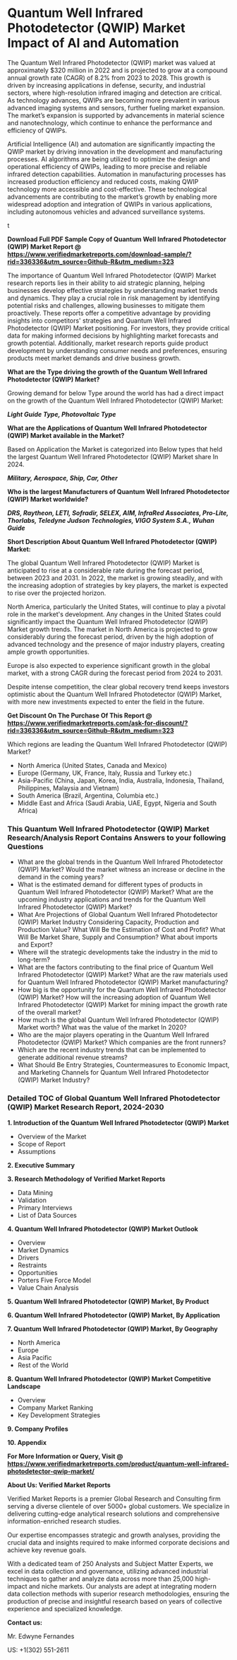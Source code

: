 <meta name="title" content="Global Quantum Well Infrared Photodetector (QWIP) Market Impact of AI and Automation"><meta name="description" content="The Quantum Well Infrared Photodetector (QWIP) market was valued at approximately $320 million in 2022 and is projected to grow at a compound annual growth rate (CAGR)"><meta name="title" content="Quantum Well Infrared Photodetector (QWIP) Market Size, Share, Scope, Trends, Growth, Opportunities, Analysis, Forecast"><h1>Quantum Well Infrared Photodetector (QWIP) Market Impact of AI and Automation</h1><p>The Quantum Well Infrared Photodetector (QWIP) market was valued at approximately $320 million in 2022 and is projected to grow at a compound annual growth rate (CAGR) of 8.2% from 2023 to 2028. This growth is driven by increasing applications in defense, security, and industrial sectors, where high-resolution infrared imaging and detection are critical. As technology advances, QWIPs are becoming more prevalent in various advanced imaging systems and sensors, further fueling market expansion. The market’s expansion is supported by advancements in material science and nanotechnology, which continue to enhance the performance and efficiency of QWIPs.</p><p>Artificial Intelligence (AI) and automation are significantly impacting the QWIP market by driving innovation in the development and manufacturing processes. AI algorithms are being utilized to optimize the design and operational efficiency of QWIPs, leading to more precise and reliable infrared detection capabilities. Automation in manufacturing processes has increased production efficiency and reduced costs, making QWIP technology more accessible and cost-effective. These technological advancements are contributing to the market’s growth by enabling more widespread adoption and integration of QWIPs in various applications, including autonomous vehicles and advanced surveillance systems.</p>t</p><p id="" class=""><strong>Download Full PDF Sample Copy of Quantum Well Infrared Photodetector (QWIP) Market Report @ <a href="https://www.verifiedmarketreports.com/download-sample/?rid=336336&utm_source=Github-R&utm_medium=323" target="_blank">https://www.verifiedmarketreports.com/download-sample/?rid=336336&utm_source=Github-R&utm_medium=323</a></strong></p><p>The importance of&nbsp;Quantum Well Infrared Photodetector (QWIP) Market research reports lies in their ability to aid strategic planning, helping businesses develop effective strategies by understanding market trends and dynamics. They play a crucial role in risk management by identifying potential risks and challenges, allowing businesses to mitigate them proactively. These reports offer a competitive advantage by providing insights into competitors' strategies and Quantum Well Infrared Photodetector (QWIP) Market positioning. For investors, they provide critical data for making informed decisions by highlighting market forecasts and growth potential. Additionally, market research reports guide product development by understanding consumer needs and preferences, ensuring products meet market demands and drive business growth.</p><p><strong>What are the&nbsp;Type driving the growth of the Quantum Well Infrared Photodetector (QWIP) Market?</strong></p><p id="" class="">Growing demand for below Type around the world has had a direct impact on the growth of the Quantum Well Infrared Photodetector (QWIP) Market:</p><em><strong>Light Guide Type, Photovoltaic Type</strong></em></p><strong>What are the&nbsp;Applications&nbsp;of Quantum Well Infrared Photodetector (QWIP) Market available in the Market?</strong></p><p id="" class="">Based on Application the Market is categorized into Below types that held the largest Quantum Well Infrared Photodetector (QWIP) Market share In 2024.</p><em><strong>Military, Aerospace, Ship, Car, Other</strong></em></p><strong>Who is the largest Manufacturers of Quantum Well Infrared Photodetector (QWIP) Market worldwide?</strong></p><p><em><strong>DRS, Raytheon, LETI, Sofradir, SELEX, AIM, InfraRed Associates, Pro-Lite, Thorlabs, Teledyne Judson Technologies, VIGO System S.A., Wuhan Guide</strong></em></p><p id="" class=""><strong>Short Description About Quantum Well Infrared Photodetector (QWIP) Market:</strong></p><p>The global Quantum Well Infrared Photodetector (QWIP) Market is anticipated to rise at a considerable rate during the forecast period, between 2023 and 2031. In 2022, the market is growing steadily, and with the increasing adoption of strategies by key players, the market is expected to rise over the projected horizon.</p><p>North America, particularly the United States, will continue to play a pivotal role in the market's development. Any changes in the United States could significantly impact the Quantum Well Infrared Photodetector (QWIP) Market growth trends. The market in North America is projected to grow considerably during the forecast period, driven by the high adoption of advanced technology and the presence of major industry players, creating ample growth opportunities.</p><p>Europe is also expected to experience significant growth in the global market, with a strong CAGR during the forecast period from 2024 to 2031.</p><p>Despite intense competition, the clear global recovery trend keeps investors optimistic about the Quantum Well Infrared Photodetector (QWIP) Market, with more new investments expected to enter the field in the future.</p><p id="" class=""><strong>Get Discount On The Purchase Of This Report @ <a href="https://www.verifiedmarketreports.com/ask-for-discount/?rid=336336&utm_source=Github-R&utm_medium=323" target="_blank">https://www.verifiedmarketreports.com/ask-for-discount/?rid=336336&utm_source=Github-R&utm_medium=323</a></strong></p>Which regions are leading the Quantum Well Infrared Photodetector (QWIP) Market?</p><ul><li>North America (United States, Canada and Mexico)</li><li>Europe (Germany, UK, France, Italy, Russia and Turkey etc.)</li><li>Asia-Pacific (China, Japan, Korea, India, Australia, Indonesia, Thailand, Philippines, Malaysia and Vietnam)</li><li>South America (Brazil, Argentina, Columbia etc.)</li><li>Middle East and Africa (Saudi Arabia, UAE, Egypt, Nigeria and South Africa)</li></ul><h3 id="" class="">This Quantum Well Infrared Photodetector (QWIP) Market Research/Analysis Report Contains Answers to your following Questions</h3><ul><li>What are the global trends in the Quantum Well Infrared Photodetector (QWIP) Market? Would the market witness an increase or decline in the demand in the coming years?</li><li>What is the estimated demand for different types of products in Quantum Well Infrared Photodetector (QWIP) Market? What are the upcoming industry applications and trends for the Quantum Well Infrared Photodetector (QWIP) Market?</li><li>What Are Projections of Global Quantum Well Infrared Photodetector (QWIP) Market Industry Considering Capacity, Production and Production Value? What Will Be the Estimation of Cost and Profit? What Will Be Market Share, Supply and Consumption? What about imports and Export?</li><li>Where will the strategic developments take the industry in the mid to long-term?</li><li>What are the factors contributing to the final price of Quantum Well Infrared Photodetector (QWIP) Market? What are the raw materials used for Quantum Well Infrared Photodetector (QWIP) Market manufacturing?</li><li>How big is the opportunity for the Quantum Well Infrared Photodetector (QWIP) Market? How will the increasing adoption of Quantum Well Infrared Photodetector (QWIP) Market for mining impact the growth rate of the overall market?</li><li>How much is the global Quantum Well Infrared Photodetector (QWIP) Market worth? What was the value of the market In 2020?</li><li>Who are the major players operating in the Quantum Well Infrared Photodetector (QWIP) Market? Which companies are the front runners?</li><li>Which are the recent industry trends that can be implemented to generate additional revenue streams?</li><li>What Should Be Entry Strategies, Countermeasures to Economic Impact, and Marketing Channels for Quantum Well Infrared Photodetector (QWIP) Market Industry?</li></ul><h3 id="" class="">Detailed TOC of Global Quantum Well Infrared Photodetector (QWIP) Market Research Report, 2024-2030</h3><p id="" class=""><strong>1. Introduction of the Quantum Well Infrared Photodetector (QWIP) Market</strong></p><ul><li>Overview of the Market</li><li>Scope of Report</li><li>Assumptions</li></ul><p id="" class=""><strong>2. Executive Summary</strong></p><p id="" class=""><strong>3. Research Methodology of Verified Market Reports</strong></p><ul><li>Data Mining</li><li>Validation</li><li>Primary Interviews</li><li>List of Data Sources</li></ul><p id="" class=""><strong>4. Quantum Well Infrared Photodetector (QWIP) Market Outlook</strong></p><ul><li>Overview</li><li>Market Dynamics</li><li>Drivers</li><li>Restraints</li><li>Opportunities</li><li>Porters Five Force Model</li><li>Value Chain Analysis</li></ul><p id="" class=""><strong>5. Quantum Well Infrared Photodetector (QWIP) Market, By Product</strong></p><p id="" class=""><strong>6. Quantum Well Infrared Photodetector (QWIP) Market, By Application</strong></p><p id="" class=""><strong>7. Quantum Well Infrared Photodetector (QWIP) Market, By Geography</strong></p><ul><li>North America</li><li>Europe</li><li>Asia Pacific</li><li>Rest of the World</li></ul><p id="" class=""><strong>8. Quantum Well Infrared Photodetector (QWIP) Market Competitive Landscape</strong></p><ul><li>Overview</li><li>Company Market Ranking</li><li>Key Development Strategies</li></ul><p id="" class=""><strong>9. Company Profiles</strong></p><p id="" class=""><strong>10. Appendix</strong></p><p id="" class=""><strong>For More Information or Query, Visit @ <a href="https://www.verifiedmarketreports.com/product/quantum-well-infrared-photodetector-qwip-market/" target="_blank">https://www.verifiedmarketreports.com/product/quantum-well-infrared-photodetector-qwip-market/</a></strong></p><p id="" class=""><strong>About Us: Verified Market Reports</strong></p><p id="" class="">Verified Market Reports is a premier Global Research and Consulting firm serving a diverse clientele of over 5000+ global customers. We specialize in delivering cutting-edge analytical research solutions and comprehensive information-enriched research studies.</p><p id="" class="">Our expertise encompasses strategic and growth analyses, providing the crucial data and insights required to make informed corporate decisions and achieve key revenue goals.</p><p id="" class="">With a dedicated team of 250 Analysts and Subject Matter Experts, we excel in data collection and governance, utilizing advanced industrial techniques to gather and analyze data across more than 25,000 high-impact and niche markets. Our analysts are adept at integrating modern data collection methods with superior research methodologies, ensuring the production of precise and insightful research based on years of collective experience and specialized knowledge.</p><p id="" class=""><strong>Contact us:</strong></p><p id="" class="">Mr. Edwyne Fernandes</p><p id="" class="">US: +1(302) 551-2611</p>